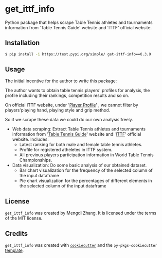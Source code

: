 # get_ittf_info

Python package that helps scrape Table Tennis athletes and tournaments information from 'Table Tennis Guide' website and 'ITTF' official website.

## Installation

```bash
$ pip install -i https://test.pypi.org/simple/ get-ittf-info==0.3.0
```

## Usage

The initial incentive for the author to write this package:

The author wants to obtain table tennis players' profiles for analysis, the profile including their rankings, competition results and so on.

On official ITTF website, under '[Player Profile](https://results.ittf.link/index.php?option=com_fabrik&view=list&listid=35&Itemid=155)' , we cannot filter by players'playing hand, playing style and grip method. 

So if we scrape these data we could do our own analysis freely.



- Web data scraping: Extract Table Tennis athletes and tournaments information from  '[Table Tennis Guide](https://tabletennis.guide/rating_ittf.php?gender=1)' website and '[ITTF](https://results.ittf.link/index.php)' official website. Includes:
  - Latest ranking for both male and female table tennis athletes.
  - Profile for registered atheletes in ITTF system.
  - All previous players participation information in World Table Tennis Championships.
- Data visualization: Do some basic analysis of our obtained dataset.
  - Bar chart visualization for the frequency of the selected column of the input dataframe
  - Pie chart  visualization for the percentages of different elements in the selected column of the input dataframe

## License

`get_ittf_info` was created by Mengdi Zhang. It is licensed under the terms of the MIT license.

## Credits

`get_ittf_info` was created with [`cookiecutter`](https://cookiecutter.readthedocs.io/en/latest/) and the `py-pkgs-cookiecutter` [template](https://github.com/py-pkgs/py-pkgs-cookiecutter).

